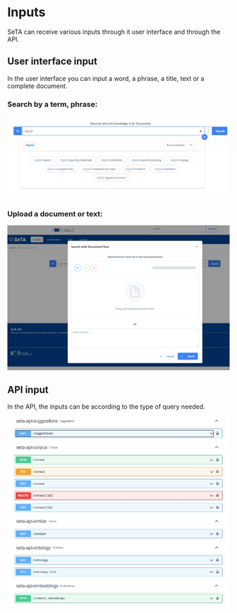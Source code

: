 # Inputs
SeTA can receive various inputs through it user interface and through the API.


## User interface input

In the user interface you can input a word, a phrase, a title, text or a complete document.

### Search by a term, phrase:

![Screenshot](../img/searchBar.jpg)

### Upload a document or text:

![Screenshot](../img/upload.png)

## API input

In the API, the inputs can be according to the type of query needed.

![Screenshot](../img/api.jpg)